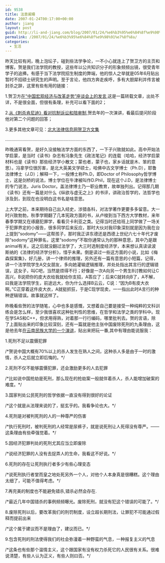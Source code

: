 ```yaml
---
id: 9538
title: 法意阑珊
date: 2007-01-24T00:17:00+00:00
author: jiang
layout: post
guid: http://li-and-jiang.com/blog/2007/01/24/%e6%b3%95%e6%84%8f%e9%98%91%e7%8f%8a/
permalink: /2007/01/24/%e6%b3%95%e6%84%8f%e9%98%91%e7%8f%8a/
categories:
  - 生活
---
```

昨天比较有闲，晚上泡坛子，碰到些法学争论，一不小心就连上了贺卫方的主页和博客。贺是我们法学院的教授，这些年以公共知识分子的形象频频出镜，很受青年学子的追捧。有感于当下法学院招生制度的弊端，他的惊人之举就是05年6月贴出暂时不招硕士研究生的声明。至于言论，他四方奔走疾呼，多有大胆犀利并传言被封杀之辞，这里有些有用的链接： 

1.贺卫方<a href="http://chineselawyers.bokee.com/5864180.html" target="_blank">在“中国宏观经济与改革走势”座谈会上的发言</a>,这是一篇转载文章，出处不详，不是很全面，但很有条理，补充可以看下面的2； 

2.<a href="http://article.chinalawinfo.com/article/user/article_display.asp?ArticleID=36251" target="_blank">从《刺杀肯尼迪》看对抗制诉讼和陪审制,</a>贺去年的一次演讲，看最后提问阶段他对第二个问题的回答； 

3.更多其他文章可见：<a href="http://article1.chinalawinfo.com/article/user/homepage.asp?userid=2" target="_blank">北大法律信息网贺卫方文集</a> 

&#8230;&#8230;&#8230;&#8230;&#8230;&#8230;&#8230;&#8230;&#8230;&#8230;&#8230;&#8230;&#8230;&#8230;&#8230;&#8230;&#8230;&#8230;&#8230;&#8230;&#8230;&#8230; 

昨晚通宵看贺，是好久没接触法学方面的东西了，一下子兴致就如此。高中开始法学启蒙，是当时《读书》杂志有冯象先生《政法笔记》的连载（哈哈，经济学启蒙材料也是《读书》那些经济学小散文；蒙也者，蒙子也，家乡话就是木、笨的意思）。冯拿学位很厉害，是北大英美文学硕士，哈佛中古文学博士（Ph.D），耶鲁法律博士（J.D）；解释一下，一般博士称Ph.D，即Doctor of Philosophy哲学博士，这是剑桥的说法，博士学位在牛津被叫作D.Phil，现在这个J.D，是法律博士的专门说法，Juris Doctor。盖法律博士乃一职业教育，故单独列出。记得那几期《读书》还有一篇是对什么《纵欲与虚无之上》的书评，讲政治哲学的，法哲学也涉及到，到现在也没明白这书名是啥意思。 

上大学之前，本来期待自己出入经史，涉猎各科，对法学著作更要多多留意。大一时兴致勃勃，秋季学期翻了几本宪政方面的书，从卢梭到当下西方大学教材，来年春季学期又在琢磨犯罪学，看看贝卡利亚之类。记得当时还给班上同学做了一场关于犯罪界定的小报告，很多同学后来反应，那时大伙对我印象深刻就是因为我在台上提到“sodomy”——这帮孩子，那时我正讲东德还是西德上世纪六七十年代才废除“sodomy”这种罪名，这里“sodomy”不取你通常认为的那种意思，其中乃是跟animal有关。这之后就没翻过法学了，大三时选制度经济学，本来想认真读读波斯纳的《法律的经济学分析》，惜乎未果。倒是读过一些这方面的小说，比如《梅森探案集》，好几册，讲一个律师的推理，另外还有一篇有意思的小短篇，记得，讲一个法学院学生A交女朋友，多向她灌输逻辑推理，并处处指出其言行的逻辑错误，这女子，叫C吧，当然是烦得不行；好像是一次A向另一个男生B讨教如何让C高兴，B说把你的皮大衣给我就给你支招，A答应了；后来C就转向B了，A不解，曰我是法学院学生，前途远大，你为什么选择B云云，C说：“因为B有皮大衣啊。”C正穿着这件皮大衣，A就挺抓狂，于是C现学现卖，一一指出此时A言行的种种逻辑错误。故事就这样了。 

昨晚看些贺的法学随笔，心中也多是感慨，又想着自己要是接受一种纯粹的文科训练会是怎么样，至少我很喜欢这种批判性的思维，在哲学和法学之类的学科中。现在学SAS和C++，但求用得熟，对着那一行行编码，哪里批判去。贺的言语，除了上面贴出来的印象比较深刻，还有一篇就是他主张中国废除死刑的九条理由，这是他去年<a href="http://article.chinalawinfo.com/article/user/article_display.asp?ArticleID=35371" target="_blank">在云南民族大学的一个演讲</a>，贴出来把玩一番,其中有理由能说服我： 

1.死刑不足以震慑犯罪 

/\*贺说中国大概有70%以上的杀人发生在熟人之间，这种杀人多是由于一时的激情，杀人之后就立即后悔的。\*/ 

2.死刑不仅不能够震慑犯罪，还会激励更多的人去犯罪 

/\*比如说中国抢劫是死刑，那么现在的抢劫案一般就伴着杀人，杀人能增加破案的难度。\*/ 

3.国家判处公民死刑的哲学依据一直没有得到很好的论证 

/\*这个就是从法理来说的了，挺玄乎的。我看争论也大。\*/ 

4.死刑是对被判死刑的人的一种尊严的伤害 

/\*执行死刑时，被判死刑的人经常是尿裤子，就是说死刑让人死得没有尊严。——这条理由有些牵强觉着。\*/ 

5.因经济犯罪判处的死刑尤其应当立即废除 

/\*说经济犯罪的人没有去捉弄人的生命，我看这不好说。\*/ 

6.死刑的存在让死刑执行者多少有些心理变态 

/\*说死刑执行者堂而皇之地处死另外一个人，对他个人本身真是很糟糕。这个理由太细了，可能不值得考虑。\*/ 

7.再完美的制度也不能避免错杀,错杀必然会存在. 

/\*最近几年中国错杀的事例频频曝光。废除死刑，就没有犯这个错误的可能了。\*/ 

8.废除死刑以后，要改革我们的刑罚制度，设立超长期刑法，让罪犯不可能通过假释而提前出来 

/\*这个属于建议而不是理由了，建议而已。\*/ 

9.包含死刑的刑法使得我们的社会弥漫着一种野蛮的气息，一种报复主义的气息 

/\*这条也有些那个温情主义，这个跟国家有没有权力杀死它的人民很有关系。很难说清楚，有些人认为正义，有些人则曰否。\*/